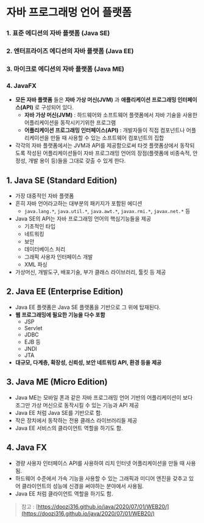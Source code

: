 # 자바 프로그래멍 언어 플랫폼

### 1. 표준 에디션의 자바 플랫폼 (Java SE)

### 2. 엔터프라이즈 에디션의 자바 플랫폼 (Java EE)

### 3. 마이크로 에디션의 자바 플랫폼 (Java ME)

### 4. JavaFX

- **모든 자바 플랫폼** 들은 **자바 가상 머신(JVM)** 과 **애플리케이션 프로그래밍 인터페이스(API)** 로 구성되어 있다.
    - **자바 가상 머신(JVM)** : 하드웨어와 소프트웨어 플랫폼에서 자바 기술을 사용한 어플리케이션을 동작시키기위한 프로그램
    - **어플리케이션 프로그래밍 인터페이스(API)** : 개발자들이 직접 컴포넌트나 어플리케이션을 만들 때 사용할 수 있는 소프트웨어 컴포넌트의 집합
- 각각의 자바 플랫폼에서는 JVM과 API를 제공함으로써 타겟 플랫폼상에서 동작되도록 작성된 어플리케이션들이 자바 프로그래밍 언어의 장점(플랫폼에 비종속적, 안정성, 개발 용이 등)들을 그대로 갖출 수 있게 한다.

## 1. **Java SE (Standard Edition)**

- 가장 대중적인 자바 플랫폼
- 흔히 자바 언어라고하는 대부분의 패키지가 포함된 에디션
    - `java.lang.*`, `java.util.*`, `java.awt.*`, `javax.rmi.*`, `javax.net.*` 등
- Java SE의 API는 자바 프로그래밍 언어의 핵심기능들을 제공
    - 기초적인 타입
    - 네트워킹
    - 보안
    - 데이터베이스 처리
    - 그래픽 사용자 인터페이스 개발
    - XML 파싱
- 가상머신, 개발도구, 배포기술, 부가 클래스 라이브러리, 툴킷 등 제공

## 2. **Java EE (Enterprise Edition)**

- Java EE 플랫폼은 Java SE 플랫폼을 기반으로 그 위에 탑재된다.
- **웹 프로그래밍에 필요한 기능을 다수 포함**
    - JSP
    - Servlet
    - JDBC
    - EJB 등
    - JNDI
    - JTA
- **대규모, 다계층, 확장성, 신뢰성, 보안 네트워킹 API, 환경 등을 제공**

## 3. **Java ME (Micro Edition)**

- Java ME는 모바일 폰과 같은 자바 프로그래밍 언어 기반의 어플리케이션이 보다 조그만 가상 머신으로 동작시킬 수 있는 기능과 API 제공
- Java EE 처럼 Java SE를 기반으로 함.
- 작은 장치에서 동작하는 전용 클래스 라이브러리들 제공
- Java EE 서비스의 클라이언트 역할을 하기도 함.

## 4. **Java FX**

- 경량 사용자 인터페이스 API를 사용하여 리치 인터넷 어플리케이션을 만들 때 사용됨.
- 하드웨어 수준에서 가속 기능을 사용할 수 있는 그래픽과 미디어 엔진을 갖추고 있어 클라이언트의 성능에 신경을 써야하는 분야에서 사용됨.
- Java EE 처럼 클라이언트 역할을 하기도 함.

> 참고 : [https://doozi316.github.io/java/2020/07/01/WEB20/](https://doozi316.github.io/java/2020/07/01/WEB20/)
>
